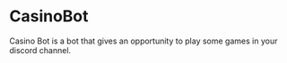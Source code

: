 # CasinoBot
Casino Bot is a bot that gives an opportunity to play some games in your discord channel.
